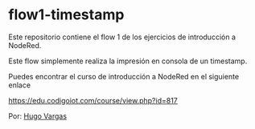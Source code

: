 # flow1-timestamp
Este repositorio contiene el flow 1 de los ejercicios de introducción a NodeRed. 

Este flow simplemente realiza la impresión en consola de un timestamp.

Puedes encontrar el curso de introducción a NodeRed en el siguiente enlace

https://edu.codigoiot.com/course/view.php?id=817

Por: [Hugo Vargas](https://github.com/hugoescalpelo)

